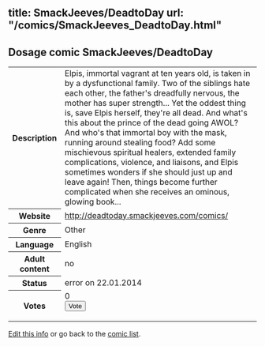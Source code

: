 title: SmackJeeves/DeadtoDay
url: "/comics/SmackJeeves_DeadtoDay.html"
---
Dosage comic SmackJeeves/DeadtoDay
-----------------------------------------

<p id="msg"></p>
<script type="text/javascript">
if (window.location.search === '?edit_info_mail=sent_ok') {
  var elem = document.getElementById("msg");
  elem.innerHTML = 'Edited information sucessfully sent for review, which is usually done daily. Thanks!';
  elem.className = 'ok';
}
</script>
<table class="comicinfo">
<tr>
<th>Description</th><td>Elpis, immortal vagrant at ten years old, is taken in by a dysfunctional family. Two of the siblings hate each other, the father's dreadfully nervous, the mother has super strength... Yet the oddest thing is, save Elpis herself, they're all dead. And what's this about the prince of the dead going AWOL? And who's that immortal boy with the mask, running around stealing food? Add some mischievous spiritual healers, extended family complications, violence, and liaisons, and Elpis sometimes wonders if she should just up and leave again! Then, things become further complicated when she receives an ominous, glowing book...</td>
</tr>
<tr>
<th>Website</th><td><a href="http://deadtoday.smackjeeves.com/comics/">http://deadtoday.smackjeeves.com/comics/</a></td>
</tr>
<tr>
<th>Genre</th><td>Other</td>
</tr>
<tr>
<th>Language</th><td>English</td>
</tr>
<tr>
<th>Adult content</th><td>no</td>
</tr>
<tr>
<th>Status</th><td>error on 22.01.2014</td>
</tr>
<tr>
<th>Votes</th><td>0
<form action="http://gaecounter.appspot.com/count/" method="POST">
<input name="name" type="hidden" value="SmackJeeves_DeadtoDay"/>
<input name="uid" type="hidden" id="voteuid" value=""/>
<input type="submit" value="Vote"/>
</form>
</td>
</tr>
</table>
<script type="text/javascript">
var ua = navigator.userAgent;
document.getElementById("voteuid").value = ua.replace(/[^a-zA-Z0-9\._:]/g , "_");;
</script>

[Edit this info](SmackJeeves_DeadtoDay_edit.html) or go back to the [comic list](../comic-index.html).
